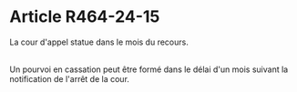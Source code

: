 # Article R464-24-15

<p>La cour d'appel statue dans le mois du recours.<br/><br/>

Un pourvoi en cassation peut être formé dans le délai d'un mois suivant la notification de l'arrêt de la cour. </p>